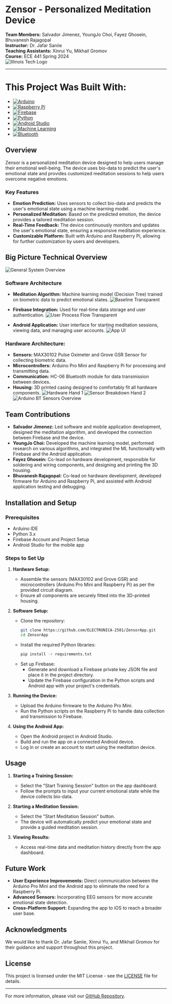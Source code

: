 # Zensor - Personalized Meditation Device

**Team Members:** Salvador Jimenez, YoungJo Choi, Fayez Ghosein, Bhuvanesh Rajagopal  
**Instructor:** Dr. Jafar Saniie  
**Teaching Assistants:** Xinrui Yu, Mikhail Gromov  
**Course:** ECE 441 Spring 2024  
![Illinois Tech Logo](ECE%20441/IITLOGO.png)


---
# This Project Was Built With:

* [![Arduino][Arduino-shield]][Arduino-url]
* [![Raspberry Pi][RaspberryPi-shield]][RaspberryPi-url]
* [![Firebase][Firebase-shield]][Firebase-url]
* [![Python][Python-shield]][Python-url]
* [![Android Studio][AndroidStudio-shield]][AndroidStudio-url]
* [![Machine Learning][MachineLearning-shield]][MachineLearning-url]
* [![Bluetooth][Bluetooth-shield]][Bluetooth-url]

## Overview

Zensor is a personalized meditation device designed to help users manage their emotional well-being. The device uses bio-data to predict the user's emotional state and provides customized meditation sessions to help users overcome negative emotions.

### Key Features
- **Emotion Prediction:** Uses sensors to collect bio-data and predicts the user's emotional state using a machine learning model.
- **Personalized Meditation:** Based on the predicted emotion, the device provides a tailored meditation session.
- **Real-Time Feedback:** The device continuously monitors and updates the user's emotional state, ensuring a responsive meditation experience.
- **Customizable Platform:** Built with Arduino and Raspberry Pi, allowing for further customization by users and developers.

## Big Picture Technical Overview
![General System Overview](ECE%20441/GeneralSystemOverview.png)

### Software Architecture
- **Meditation Algorithm:** Machine learning model (Decision Tree) trained on biometric data to predict emotional states.
  ![Baseline Transparent](ECE%20441/Copy%20of%20BaselineTransparent.png)
  
- **Firebase Integration:** Used for real-time data storage and user authentication.
  ![User Process Flow Transparent](ECE%20441/UserProcFlowTransparent.png)

- **Android Application:** User interface for starting meditation sessions, viewing data, and managing user accounts.
  ![App UI](ECE%20441/AppUI.png)

### Hardware Architecture: 
- **Sensors:** MAX30102 Pulse Oximeter and Grove GSR Sensor for collecting biometric data.
- **Microcontrollers:** Arduino Pro Mini and Raspberry Pi for processing and transmitting data.
- **Communication:** HC-06 Bluetooth module for data transmission between devices.
- **Housing:** 3D printed casing designed to comfortably fit all hardware components.
![Hardware Hand 1](ECE%20441/Hand1.png)
![Sensor Breakdown Hand 2](ECE%20441/SensorBreakDownHand2.png)
![Arduino BT Sensors Overview](ECE%20441/ArduinoBTSensorsOverview.png)



## Team Contributions

- **Salvador Jimenez:** Led software and mobile application development, designed the meditation algorithm, and developed the connection between Firebase and the device.
- **YoungJo Choi:** Developed the machine learning model, performed research on various algorithms, and integrated the ML functionality with Firebase and the Android application.
- **Fayez Ghosein:** Co-lead on hardware development, responsible for soldering and wiring components, and designing and printing the 3D housing.
- **Bhuvanesh Rajagopal:** Co-lead on hardware development, developed firmware for Arduino and Raspberry Pi, and assisted with Android application testing and debugging.

## Installation and Setup

### Prerequisites
- Arduino IDE
- Python 3.x
- Firebase Account and Project Setup
- Android Studio for the mobile app

### Steps to Set Up

1. **Hardware Setup:**
   - Assemble the sensors (MAX30102 and Grove GSR) and microcontrollers (Arduino Pro Mini and Raspberry Pi) as per the provided circuit diagram.
   - Ensure all components are securely fitted into the 3D-printed housing.

2. **Software Setup:**
   - Clone the repository:
     ```bash
     git clone https://github.com/ELECTRONICA-2501/ZensorApp.git
     cd ZensorApp
     ```
   - Install the required Python libraries:
     ```bash
     pip install -r requirements.txt
     ```
   - Set up Firebase:
     - Generate and download a Firebase private key JSON file and place it in the project directory.
     - Update the Firebase configuration in the Python scripts and Android app with your project's credentials.

3. **Running the Device:**
   - Upload the Arduino firmware to the Arduino Pro Mini.
   - Run the Python scripts on the Raspberry Pi to handle data collection and transmission to Firebase.

4. **Using the Android App:**
   - Open the Android project in Android Studio.
   - Build and run the app on a connected Android device.
   - Log in or create an account to start using the meditation device.

## Usage

1. **Starting a Training Session:**
   - Select the "Start Training Session" button on the app dashboard.
   - Follow the prompts to input your current emotional state while the device collects bio-data.

2. **Starting a Meditation Session:**
   - Select the "Start Meditation Session" button.
   - The device will automatically predict your emotional state and provide a guided meditation session.

3. **Viewing Results:**
   - Access real-time data and meditation history directly from the app dashboard.

## Future Work

- **User Experience Improvements:** Direct communication between the Arduino Pro Mini and the Android app to eliminate the need for a Raspberry Pi.
- **Advanced Sensors:** Incorporating EEG sensors for more accurate emotional state detection.
- **Cross-Platform Support:** Expanding the app to iOS to reach a broader user base.

## Acknowledgments

We would like to thank Dr. Jafar Saniie, Xinrui Yu, and Mikhail Gromov for their guidance and support throughout this project.

## License

This project is licensed under the MIT License - see the [LICENSE](LICENSE) file for details.

---

For more information, please visit our [GitHub Repository](https://github.com/ELECTRONICA-2501/ZensorApp).



<!-- MD Links & Images -->

[Arduino-shield]: https://img.shields.io/badge/Arduino-00979D?style=for-the-badge&logo=arduino&logoColor=white
[Arduino-url]: https://www.arduino.cc/

[RaspberryPi-shield]: https://img.shields.io/badge/Raspberry%20Pi-A22846?style=for-the-badge&logo=raspberry-pi&logoColor=white
[RaspberryPi-url]: https://www.raspberrypi.org/

[Firebase-shield]: https://img.shields.io/badge/firebase-a08021?style=for-the-badge&logo=firebase&logoColor=ffcd34
[Firebase-url]: https://firebase.google.com/

[Python-shield]: https://img.shields.io/badge/Python-3776AB?style=for-the-badge&logo=python&logoColor=white
[Python-url]: https://www.python.org/

[AndroidStudio-shield]: https://img.shields.io/badge/Android%20Studio-3DDC84?style=for-the-badge&logo=android-studio&logoColor=white
[AndroidStudio-url]: https://developer.android.com/studio

[MachineLearning-shield]: https://img.shields.io/badge/Machine%20Learning-FF6F00?style=for-the-badge&logo=ml&logoColor=white
[MachineLearning-url]: https://scikit-learn.org/

[Bluetooth-shield]: https://img.shields.io/badge/Bluetooth-0082FC?style=for-the-badge&logo=bluetooth&logoColor=white
[Bluetooth-url]: https://www.bluetooth.com/


